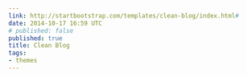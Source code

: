 ```yaml
---
link: http://startbootstrap.com/templates/clean-blog/index.html#
date: 2014-10-17 16:59 UTC
# published: false
published: true
title: Clean Blog
tags:
- themes
---
```



